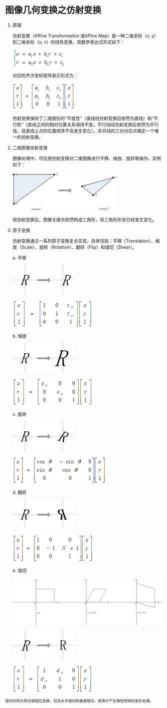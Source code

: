 # 图像几何变换之仿射变换

1. 原理

   仿射变换（Affine Transformation 或Affine Map）是一种二维坐标（x, y）到二维坐标（u, v）的线性变换，其数学表达式形式如下：

   ![](/assets/cv002_001.png)

   对应的齐次坐标矩阵表示形式为：

   ![](/assets/cv002_002.png)

   仿射变换保持了二维图形的“平直性”（直线经仿射变换后依然为直线）和“平行性”（直线之间的相对位置关系保持不变，平行线经仿射变换后依然为平行线，且直线上点的位置顺序不会发生变化）。非共线的三对对应点确定一个唯一的仿射变换。

2. 二维图像仿射变换

   图像处理中，可应用仿射变换对二维图像进行平移、缩放、旋转等操作。实例如下：

   ![](/assets/cv002_003.png)

   经仿射变换后，图像关键点依然构成三角形，但三角形形状已经发生变化。

3. 原子变换

   仿射变换通过一系列原子变换复合实现，具体包括：平移（Translation）、缩放（Scale）、旋转（Rotation）、翻转（Flip）和错切（Shear）。

   a. 平移

   ![](/assets/cv002_004.png)

   ![](/assets/cv002_005.png)

   b. 缩放

   ![](/assets/cv002_006.png)

   ![](/assets/cv002_007.png)

   c. 旋转

   ![](/assets/cv002_008.png)

   ![](/assets/cv002_009.png)

   d. 翻转

   ![](/assets/cv002_010.png)

   ![](/assets/cv002_011.png)

   e. 错切

   ![](/assets/cv002_012.png)

   ![](/assets/cv002_013.png)

   ![](/assets/cv002_014.png)

```
错切亦称为剪切或错位变换，包含水平错切和垂直错切，常用于产生弹性物体的变形处理。
```



